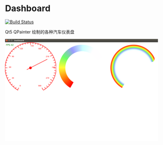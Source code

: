 # Dashboard

[![Build Status](https://travis-ci.org/wentaojia2014/Dashboard.svg?branch=master)](https://travis-ci.org/wentaojia2014/Dashboard)

Qt5 QPainter 绘制的各种汽车仪表盘

![demo](demo1.png)
